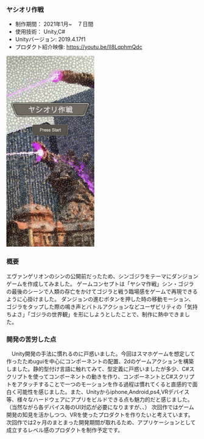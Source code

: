 ### ヤシオリ作戦

* 制作期間： 2021年1月~　７日間
* 使用技術： Unity,C#
* Unityバージョン: 2019.4.17f1
* プロダクト紹介映像: https://youtu.be/Il8LqphmQdc

[![IMAGE ALT TEXT HERE](thumbnailImage.png)](https://youtu.be/Il8LqphmQdc)

### 概要
エヴァンゲリオンのシンの公開前だったため、シンゴジラをテーマにダンジョンゲームを作成してみました。
ゲームコンセプトは「ヤシマ作戦」シン・ゴジラの最後のシーンで人類の存亡をかけてゴジラと戦う臨場感をゲームで再現できるように心掛けました。
ダンジョンの進むボタンを押した時の移動モーション、ゴジラをタップした際の鳴き声とバトルアクションなどユーザビリティの「気持ちよさ」「ゴジラの世界観」を形にしようとしたことで、制作に熱中できました。

### 開発の苦労した点
　Unity開発の手法に慣れるのに戸惑いました。今回はスマホゲームを想定して作ったためuguiを中心にコンポーネントの配置、2dのゲームアクションを構築しました。静的型付け言語に触れてみて、型定義に戸惑いましたが多少、C#スクリプトを使ってコンポーネントの動きを作り、コンポーネントとC#スクリプトをアタッチすることで一つのモーションを作る過程は慣れてくると直感的で面白く可能性を感じました。また、Unityからiphone,Android,ps4,VRデバイス等、様々なハードウェアにアプリをビルドできる点も魅力的だと感じました。（当然ながら各デバイス毎のUI対応が必要になりますが、、）
次回作ではゲーム開発の知見を活かしつつ、VRを使ったプロダクトを作りたいと考えています。次回作では2ヶ月のまとまった開発期間が取れるため、アプリケーションとして成立するレベル感のプロダクトを制作予定です。
